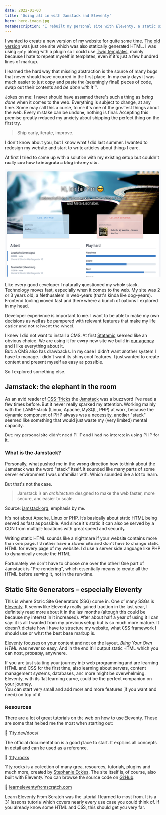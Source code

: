 ```yaml
---
date: 2022-01-03
title: 'Going all in with Jamstack and Eleventy'
hero: hero-image.jpg
metaDescription: 'I rebuilt my personal site with Eleventy, a static site generator, and am loving it!'
---
```


I wanted to create a new version of my website for quite some time. [The old version](https://github.com/timkley/tim-kleyersburg.de/tree/54da506cab1f437faf98c4c87e5c89dd82b99222) was just one site which was also statically generated HTML. I was using `gulp` along with a plugin so I could use [Twig templates](https://twig.symfony.com/doc/2.x/), mainly because I hate to repeat myself in templates, even if it's just a few hundred lines of markup.

I learned the hard way that missing abstraction is the source of many bugs that never should have occurred in the first place. In my early days it was much easier to just copy and paste the (seemingly final) pieces of code, swap out their contents and *be done with it* ™.

Jokes on me: I never should have assumed there's such a thing as *being done* when it comes to the web. Everything is subject to change, at any time. Some may call this a curse, to me it's one of the greatest things about the web. Every mistake can be undone, nothing is final. Accepting this premise greatly reduced my anxiety about shipping the perfect thing on the first try.

> Ship early, iterate, improve.

I don't know about you, but I know what *I* did last summer. I wanted to redesign my website and start to write articles about things I care.

At first I tried to come up with a solution with my existing setup but couldn't really see how to integrate a blog into my site.

![Screenshot of my previous site](screenshot-old-site.jpg)

Like every good developer I naturally questioned my whole stack. Technology moves fast, especially when it comes to the web. My site was 2 or 3 years old, a Methusalem in web-years (that's kinda like dog-years). Frontend tooling moved fast and there where a bunch of options I explored in my head.

Developer experience is important to me. I want to be able to make my own decisions as well as be pampered with relevant features that make my life easier and not reinvent the wheel.

I knew I did not want to install a CMS. At first [Statamic](https://statamic.com) seemed like an obvious choice. We are using it for every new site we build in [our agency](https://www.wacg.de) and I like everything about it.  
But: a CMS also has drawbacks. In my case I didn't want another system I have to manage. I didn't want its shiny cool features. I just wanted to create content and present myself as easy as possible.

So I explored something else. 

## Jamstack: the elephant in the room

As an avid reader of [CSS-Tricks](https://css-tricks.com/) the [Jamstack](https://jamstack.org/) was a buzzword I've read a few times before. But it never really sparked my attention. Working mainly with the LAMP-stack (Linux, Apache, MySQL, PHP) at work, because the dynamic component of PHP always was a necessity, another "stack" seemed like something that would just waste my (very limited) mental capacity.

But: my personal site didn't need PHP and I had no interest in using PHP for it.

### What is the Jamstack?

Personally, what pushed me in the wrong direction how to think about the Jamstack was the word "stack" itself. It sounded like many parts of some server environment I was unfamiliar with. Which sounded like a lot to learn.

But that's not the case.

> Jamstack is an _architecture_ designed to make the web faster, more secure, and easier to scale.

Source: [jamstack.org](https://jamstack.org), emphasis by me.

It's not about Apache, Linux or PHP. It's basically about static HTML being served as fast as possible. And since it's static it can also be served by a CDN from multiple locations with great speed and security.

Writing static HTML sounds like a nightmare if your website contains more than one page. I'd rather have a slower site and don't have to change static HTML for every page of my website. I'd use a server side language like PHP to dynamically create the HTML.

Fortunately we don't have to choose one over the other! One part of Jamstack is "Pre-rendering", which essentially means to create all the HTML before serving it, not in the run-time.

## Static Site Generators – especially Eleventy

This is where Static Site Generators (SSG) come in. One of many SSGs is [Eleventy](https://11ty.dev). It seems like Eleventy really gained traction in the last year, I definitely read more about it in the last months (altough this could be because my interest in it increased). After about half a year of using it I can say: it is all I wanted from my previous setup but is so much more mature. It doesn't dictate how I have to structure my website, what CSS framework I should use or what the best base markup is.

Eleventy focuses on your content and not on the layout. _Bring Your Own HTML_ was never so easy. And in the end it'll output static HTML which you can host, probably, anywhere.

If you are just starting your journey into web programming and are learning HTML and CSS for the first time, also learning about servers, content management systems, databases, and more might be overwhelming. Eleventy, with its flat learning curve, could be the perfect companion on your journey.  
You can start very small and add more and more features (if you want and need) on top of it.

### Resources

There are a lot of great tutorials on the web on how to use Eleventy. These are some that helped me the most when starting out:

🔗 [11ty.dev/docs/](https://www.11ty.dev/docs/)

The official documentation is a good place to start. It explains all concepts in detail and can be used as a reference.

🔗 [11ty.rocks](https://11ty.rocks/)

11ty.rocks is a collection of many great resources, tutorials, plugins and much more, created by [Stephanie Eckles](https://twitter.com/5t3ph). The site itself is, of course, also built with Eleventy. You can browse the source code on [GitHub](https://github.com/5t3ph/11ty-rocks).

🔗 [learneleventyfromscratch.com](https://learneleventyfromscratch.com/)

Learn Eleventy From Scratch was the tutorial I learned to most from. It is a 31 lessons tutorial which covers nearly every use case you could think of. If you already know some HTML and CSS, this should get you very far.
